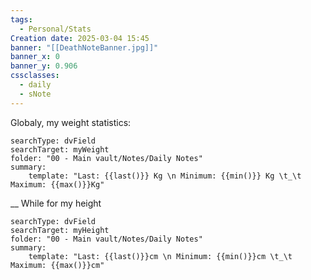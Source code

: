 ```yaml
---
tags:
  - Personal/Stats
Creation date: 2025-03-04 15:45
banner: "[[DeathNoteBanner.jpg]]"
banner_x: 0
banner_y: 0.906
cssclasses:
  - daily
  - sNote
---
```

Globaly, my weight statistics:
``` tracker
searchType: dvField
searchTarget: myWeight
folder: "00 - Main vault/Notes/Daily Notes"
summary:
    template: "Last: {{last()}} Kg \n Minimum: {{min()}} Kg \t_\t Maximum: {{max()}}Kg"
```
__
While for my height
``` tracker
searchType: dvField
searchTarget: myHeight
folder: "00 - Main vault/Notes/Daily Notes"
summary:
    template: "Last: {{last()}}cm \n Minimum: {{min()}}cm \t_\t Maximum: {{max()}}cm"
```
